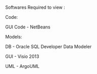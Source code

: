 Softwares Required to view :

Code:

  GUI Code - NetBeans
  
Models:

  DB - Oracle SQL Developer Data Modeler
  
  GUI - Visio 2013
  
  UML - ArgoUML
